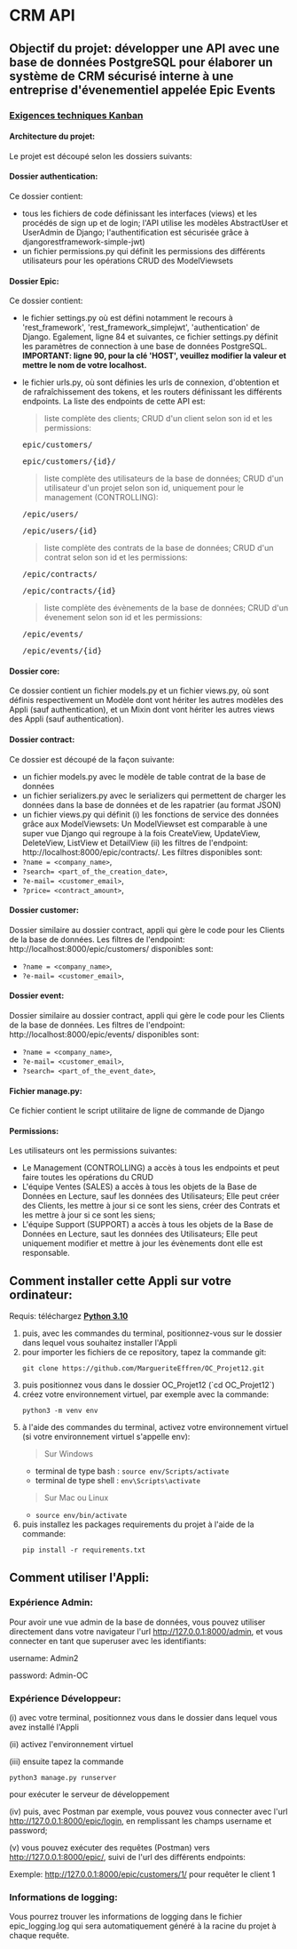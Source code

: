 # CRM API

## Objectif du projet: développer une API avec une base de données PostgreSQL pour élaborer un système de CRM sécurisé interne à une entreprise d'évenementiel appelée Epic Events

### **[Exigences techniques Kanban](https://www.notion.so/5a4642c14eef48c78c9e1b98a8e0a3fc?v=12d25b7081ba436a9e06f0e99cdcae25)**

#### Architecture du projet:

Le projet est découpé selon les dossiers suivants:

#### Dossier authentication:
Ce dossier contient:
- tous les fichiers de code définissant les interfaces (views) et les procédés de sign up et de login; 
l'API utilise les modèles AbstractUser et UserAdmin de Django; l'authentification est sécurisée grâce à djangorestframework-simple-jwt) 
- un fichier permissions.py qui définit les permissions des différents utilisateurs pour les opérations CRUD des ModelViewsets

#### Dossier Epic:
Ce dossier contient:
- le fichier settings.py où est défini notamment le recours à 'rest_framework', 'rest_framework_simplejwt', 'authentication' de Django. 
Egalement, ligne 84 et suivantes, ce fichier settings.py définit les paramètres de connection à une base de données PostgreSQL. 
    **IMPORTANT: ligne 90, pour la clé 'HOST', veuillez modifier la valeur et mettre le nom de votre localhost.**
- le fichier urls.py, où sont définies les urls de connexion, d'obtention et de rafraîchissement des tokens, et les routers définissant 
les différents endpoints. La liste des endpoints de cette API est:
    > liste complète des clients; CRUD d'un client selon son id et les permissions:
    <pre>epic/customers/</pre> 
    <pre>epic/customers/{id}/</pre> 
    
    > liste complète des utilisateurs de la base de données; CRUD d'un utilisateur d'un projet selon son id, uniquement pour le management (CONTROLLING):
     <pre>/epic/users/</pre> 
     <pre>/epic/users/{id}</pre> 

    > liste complète des contrats de la base de données; CRUD d'un contrat selon son id et les permissions:
     <pre>/epic/contracts/</pre> 
     <pre>/epic/contracts/{id}</pre>

    > liste complète des évènements de la base de données; CRUD d'un évenement selon son id et les permissions:
     <pre>/epic/events/</pre> 
     <pre>/epic/events/{id}</pre>



#### Dossier core:
Ce dossier contient un fichier models.py et un fichier views.py, où sont définis respectivement un Modèle dont vont hériter les autres modèles des Appli (sauf authentication), et un Mixin dont vont hériter les autres views des Appli (sauf authentication).


#### Dossier contract:
Ce dossier est découpé de la façon suivante:
- un fichier models.py avec le modèle de table contrat de la base de données
- un fichier serializers.py avec le serializers qui permettent de charger les données dans la base de données et de les rapatrier (au format JSON)
- un fichier views.py qui définit (i) les fonctions de service des données grâce aux ModelViewsets: Un ModelViewset  est comparable à une super vue Django qui regroupe   à la fois CreateView, UpdateView, DeleteView, ListView  et DetailView
(ii) les filtres de l'endpoint: http://localhost:8000/epic/contracts/.
Les filtres disponibles sont:
 - `?name = <company_name>`, 
 - `?search= <part_of_the_creation_date>`,
 - `?e-mail= <customer_email>`,
 - `?price= <contract_amount>`,
 
 #### Dossier customer:
 Dossier similaire au dossier contract, appli qui gère le code pour les Clients de la base de données.
Les filtres de l'endpoint: http://localhost:8000/epic/customers/ disponibles sont:
 - `?name = <company_name>`, 
 - `?e-mail= <customer_email>`,
 
 #### Dossier event:
 Dossier similaire au dossier contract, appli qui gère le code pour les Clients de la base de données.
Les filtres de l'endpoint: http://localhost:8000/epic/events/ disponibles sont:
 - `?name = <company_name>`, 
 - `?e-mail= <customer_email>`,
 - `?search= <part_of_the_event_date>`,

#### Fichier manage.py:
Ce fichier contient le script utilitaire de ligne de commande de Django

#### Permissions: 
Les utilisateurs ont les permissions suivantes:
- Le Management (CONTROLLING) a accès à tous les endpoints et peut faire toutes les opérations du CRUD
- L'équipe Ventes (SALES) a accès à tous les objets de la Base de Données en Lecture, sauf les données des Utilisateurs; 
Elle peut créer des Clients, les mettre à jour si ce sont les siens, créer des Contrats et les mettre à jour si ce sont les siens;
- L'équipe Support (SUPPORT) a accès à tous les objets de la Base de Données en Lecture, saut les données des Utilisateurs;
Elle peut uniquement modifier et mettre à jour les évènements dont elle est responsable.

## Comment installer cette Appli sur votre ordinateur:
Requis: téléchargez **[Python 3.10](https://www.python.org/downloads/)**
<ol>
<li> puis, avec les commandes du terminal, positionnez-vous sur le dossier dans lequel vous souhaitez installer l'Appli
   </li> 

<li>  pour importer les fichiers de ce repository, tapez la commande git:

`git clone https://github.com/MargueriteEffren/OC_Projet12.git`
   </li> 

<li>  puis positionnez vous dans le dossier OC_Projet12 (`cd OC_Projet12`)
   </li> 

<li>  créez votre environnement virtuel, par exemple avec la commande:

`python3 -m venv env`
   </li> 

<li>  à l'aide des commandes du terminal, activez votre environnement virtuel 
(si votre environnement virtuel s'appelle env):
   
> Sur Windows  
- terminal de type bash : `source env/Scripts/activate`
- terminal de type shell : `env\Scripts\activate`
  
> Sur Mac ou Linux
- `source env/bin/activate`
   </li> 

<li>  puis installez les packages requirements du projet à l'aide de la commande:

`pip install -r requirements.txt`
   </li> 
</ol>

## Comment utiliser l'Appli:

### Expérience Admin:

Pour avoir une vue admin de la base de données, vous pouvez utiliser directement dans votre navigateur l'url http://127.0.0.1:8000/admin, et vous connecter en tant que superuser avec les identifiants:

username: Admin2

password: Admin-OC

### Expérience Développeur:

(i) avec votre terminal, positionnez vous dans le dossier dans lequel vous avez installé l'Appli

(ii) activez l'environnement virtuel

(iii) ensuite tapez la commande 

`python3 manage.py runserver`

pour exécuter le serveur de développement

(iv) puis, avec Postman par exemple, vous pouvez vous connecter avec l'url http://127.0.0.1:8000/epic/login, en remplissant les champs username et password;

(v) vous pouvez exécuter des requêtes (Postman) vers  http://127.0.0.1:8000/epic/, suivi de l'url des différents endpoints:

Exemple: http://127.0.0.1:8000/epic/customers/1/ pour requêter le client 1

### Informations de logging:
Vous pourrez trouver les informations de logging dans le fichier epic_logging.log qui sera automatiquement généré à la racine du projet à chaque requête.
